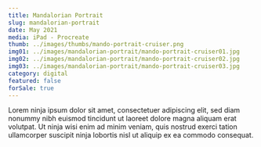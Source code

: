 ```yaml
---
title: Mandalorian Portrait
slug: mandalorian-portrait
date: May 2021
media: iPad - Procreate
thumb: ../images/thumbs/mando-portrait-cruiser.png
img01: ../images/mandalorian-portrait/mando-portrait-cruiser01.jpg
img02: ../images/mandalorian-portrait/mando-portrait-cruiser02.jpg
img03: ../images/mandalorian-portrait/mando-portrait-cruiser03.jpg
category: digital
featured: false
forSale: true
---
```


Lorem ninja ipsum dolor sit amet, consectetuer adipiscing elit, sed diam nonummy nibh euismod tincidunt ut laoreet dolore magna aliquam erat volutpat. Ut ninja wisi enim ad minim veniam, quis nostrud exerci tation ullamcorper suscipit ninja lobortis nisl ut aliquip ex ea commodo consequat.